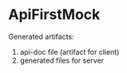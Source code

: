 # ApiFirstMock

Generated artifacts:
1. api-doc file (artifact for client)
2. generated files for server

